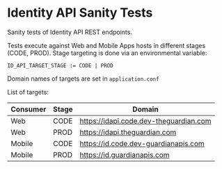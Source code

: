 # Identity API Sanity Tests

Sanity tests of Identity API REST endpoints. 

Tests execute against Web and Mobile Apps hosts in different stages (CODE, PROD). 
Stage targeting is done via an environmental variable:

```
ID_API_TARGET_STAGE := CODE | PROD
```
Domain names of targets are set in `application.conf`

List of targets:

Consumer | Stage | Domain
---------|-------|--------------------------------------
Web      | CODE  | https://idapi.code.dev-theguardian.com
Web      | PROD  | https://idapi.theguardian.com
Mobile   | CODE  | https://id.code.dev-guardianapis.com
Mobile   | PROD  | https://id.guardianapis.com
